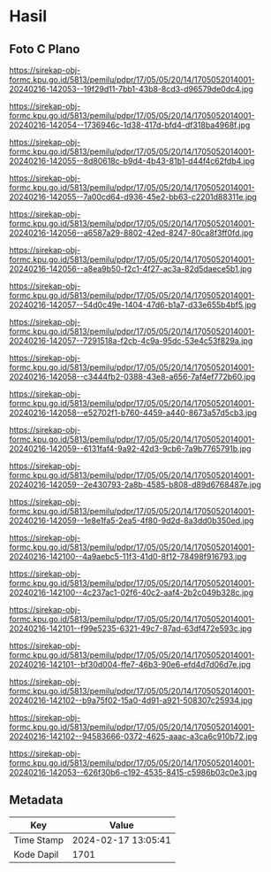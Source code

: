 # Hasil

## Foto C Plano

https://sirekap-obj-formc.kpu.go.id/5813/pemilu/pdpr/17/05/05/20/14/1705052014001-20240216-142053--19f29d11-7bb1-43b8-8cd3-d96579de0dc4.jpg

https://sirekap-obj-formc.kpu.go.id/5813/pemilu/pdpr/17/05/05/20/14/1705052014001-20240216-142054--1736946c-1d38-417d-bfd4-df318ba4968f.jpg

https://sirekap-obj-formc.kpu.go.id/5813/pemilu/pdpr/17/05/05/20/14/1705052014001-20240216-142055--8d80618c-b9d4-4b43-81b1-d44f4c62fdb4.jpg

https://sirekap-obj-formc.kpu.go.id/5813/pemilu/pdpr/17/05/05/20/14/1705052014001-20240216-142055--7a00cd64-d936-45e2-bb63-c2201d88311e.jpg

https://sirekap-obj-formc.kpu.go.id/5813/pemilu/pdpr/17/05/05/20/14/1705052014001-20240216-142056--a6587a29-8802-42ed-8247-80ca8f3ff0fd.jpg

https://sirekap-obj-formc.kpu.go.id/5813/pemilu/pdpr/17/05/05/20/14/1705052014001-20240216-142056--a8ea9b50-f2c1-4f27-ac3a-82d5daece5b1.jpg

https://sirekap-obj-formc.kpu.go.id/5813/pemilu/pdpr/17/05/05/20/14/1705052014001-20240216-142057--54d0c49e-1404-47d6-b1a7-d33e655b4bf5.jpg

https://sirekap-obj-formc.kpu.go.id/5813/pemilu/pdpr/17/05/05/20/14/1705052014001-20240216-142057--7291518a-f2cb-4c9a-95dc-53e4c53f829a.jpg

https://sirekap-obj-formc.kpu.go.id/5813/pemilu/pdpr/17/05/05/20/14/1705052014001-20240216-142058--c3444fb2-0388-43e8-a656-7af4ef772b60.jpg

https://sirekap-obj-formc.kpu.go.id/5813/pemilu/pdpr/17/05/05/20/14/1705052014001-20240216-142058--e52702f1-b760-4459-a440-8673a57d5cb3.jpg

https://sirekap-obj-formc.kpu.go.id/5813/pemilu/pdpr/17/05/05/20/14/1705052014001-20240216-142059--6131faf4-9a92-42d3-9cb6-7a9b7765791b.jpg

https://sirekap-obj-formc.kpu.go.id/5813/pemilu/pdpr/17/05/05/20/14/1705052014001-20240216-142059--2e430793-2a8b-4585-b808-d89d6768487e.jpg

https://sirekap-obj-formc.kpu.go.id/5813/pemilu/pdpr/17/05/05/20/14/1705052014001-20240216-142059--1e8e1fa5-2ea5-4f80-9d2d-8a3dd0b350ed.jpg

https://sirekap-obj-formc.kpu.go.id/5813/pemilu/pdpr/17/05/05/20/14/1705052014001-20240216-142100--4a9aebc5-11f3-41d0-8f12-78498f916793.jpg

https://sirekap-obj-formc.kpu.go.id/5813/pemilu/pdpr/17/05/05/20/14/1705052014001-20240216-142100--4c237ac1-02f6-40c2-aaf4-2b2c049b328c.jpg

https://sirekap-obj-formc.kpu.go.id/5813/pemilu/pdpr/17/05/05/20/14/1705052014001-20240216-142101--f99e5235-6321-49c7-87ad-63df472e593c.jpg

https://sirekap-obj-formc.kpu.go.id/5813/pemilu/pdpr/17/05/05/20/14/1705052014001-20240216-142101--bf30d004-ffe7-46b3-90e6-efd4d7d06d7e.jpg

https://sirekap-obj-formc.kpu.go.id/5813/pemilu/pdpr/17/05/05/20/14/1705052014001-20240216-142102--b9a75f02-15a0-4d91-a921-508307c25934.jpg

https://sirekap-obj-formc.kpu.go.id/5813/pemilu/pdpr/17/05/05/20/14/1705052014001-20240216-142102--94583666-0372-4625-aaac-a3ca6c910b72.jpg

https://sirekap-obj-formc.kpu.go.id/5813/pemilu/pdpr/17/05/05/20/14/1705052014001-20240216-142053--626f30b6-c192-4535-8415-c5986b03c0e3.jpg


## Metadata

| Key        | Value               |
| ---------- | ------------------- |
| Time Stamp | 2024-02-17 13:05:41 |
| Kode Dapil | 1701                |



